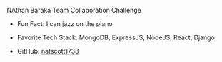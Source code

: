   NAthan Baraka
  Team Collaboration Challenge

- Fun Fact: I can jazz on the piano

- Favorite Tech Stack: MongoDB, ExpressJS, NodeJS, React, Django

- GitHub: [natscott1738](https://github.com/natscott1738)
